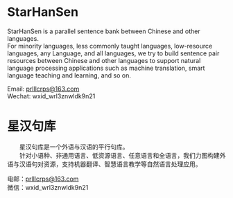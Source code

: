 # StarHanSen

StarHanSen is a parallel sentence bank between Chinese and other languages.<br>
For minority languages, less commonly taught languages, low-resource languages, any Language, and all languages, we try to build sentence pair resources between Chinese and other languages to support natural language processing applications such as machine translation, smart language teaching and learning, and so on.

Email: prlllcrps@163.com<br>
Wechat: wxid_wrl3znwldk9n21

# 星汉句库

  星汉句库是一个外语与汉语的平行句库。<br>
  针对小语种、非通用语言、低资源语言、任意语言和全语言，我们力图构建外语与汉语句对资源，支持机器翻译、智慧语言教学等自然语言处理应用。

电邮：prlllcrps@163.com<br>
微信：wxid_wrl3znwldk9n21
